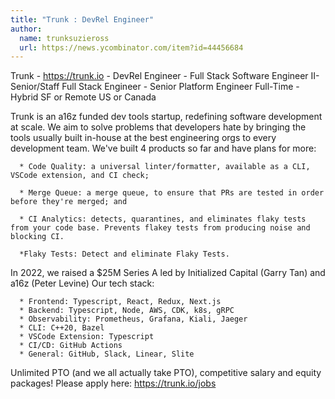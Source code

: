 ```yaml
---
title: "Trunk : DevRel Engineer"
author:
  name: trunksuzieross
  url: https://news.ycombinator.com/item?id=44456684
---
```


<JobNavigation />

Trunk - <a href="https:&#x2F;&#x2F;trunk.io" rel="nofollow">https:&#x2F;&#x2F;trunk.io</a> - DevRel Engineer - Full Stack Software Engineer II- Senior&#x2F;Staff Full Stack Engineer - Senior Platform Engineer Full-Time - Hybrid SF or Remote US or Canada

Trunk is an a16z funded dev tools startup, redefining software development at scale. We aim to solve problems that developers hate by bringing the tools usually built in-house at the best engineering orgs to every development team. We&#x27;ve built 4 products so far and have plans for more:

<pre><code>  * Code Quality: a universal linter&#x2F;formatter, available as a CLI, VSCode extension, and CI check;

  * Merge Queue: a merge queue, to ensure that PRs are tested in order before they&#x27;re merged; and

  * CI Analytics: detects, quarantines, and eliminates flaky tests from your code base. Prevents flakey tests from producing noise and blocking CI.

  *Flaky Tests: Detect and eliminate Flaky Tests.</code></pre>
In 2022, we raised a $25M Series A led by Initialized Capital (Garry Tan) and a16z (Peter Levine)
Our tech stack:

<pre><code>  * Frontend: Typescript, React, Redux, Next.js
  * Backend: Typescript, Node, AWS, CDK, k8s, gRPC
  * Observability: Prometheus, Grafana, Kiali, Jaeger
  * CLI: C++20, Bazel
  * VSCode Extension: Typescript
  * CI&#x2F;CD: GitHub Actions
  * General: GitHub, Slack, Linear, Slite
</code></pre>
Unlimited PTO (and we all actually take PTO), competitive salary and equity packages! Please apply here: <a href="https:&#x2F;&#x2F;trunk.io&#x2F;jobs" rel="nofollow">https:&#x2F;&#x2F;trunk.io&#x2F;jobs</a>
<JobApplication />
